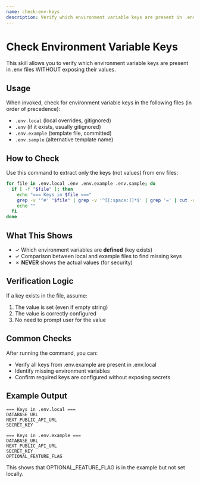```yaml
---
name: check-env-keys
description: Verify which environment variable keys are present in .env files without exposing their values. Use when you need to check env configuration or compare keys between .env files.
---
```


# Check Environment Variable Keys

This skill allows you to verify which environment variable keys are present in .env files WITHOUT exposing their values.

## Usage

When invoked, check for environment variable keys in the following files (in order of precedence):
- `.env.local` (local overrides, gitignored)
- `.env` (if it exists, usually gitignored)
- `.env.example` (template file, committed)
- `.env.sample` (alternative template name)

## How to Check

Use this command to extract only the keys (not values) from env files:

```bash
for file in .env.local .env .env.example .env.sample; do
  if [ -f "$file" ]; then
    echo "=== Keys in $file ==="
    grep -v '^#' "$file" | grep -v '^[[:space:]]*$' | grep '=' | cut -d'=' -f1 | sort
    echo ""
  fi
done
```

## What This Shows

- ✓ Which environment variables are **defined** (key exists)
- ✓ Comparison between local and example files to find missing keys
- ✗ **NEVER** shows the actual values (for security)

## Verification Logic

If a key exists in the file, assume:
1. The value is set (even if empty string)
2. The value is correctly configured
3. No need to prompt user for the value

## Common Checks

After running the command, you can:
- Verify all keys from .env.example are present in .env.local
- Identify missing environment variables
- Confirm required keys are configured without exposing secrets

## Example Output

```
=== Keys in .env.local ===
DATABASE_URL
NEXT_PUBLIC_API_URL
SECRET_KEY

=== Keys in .env.example ===
DATABASE_URL
NEXT_PUBLIC_API_URL
SECRET_KEY
OPTIONAL_FEATURE_FLAG
```

This shows that OPTIONAL_FEATURE_FLAG is in the example but not set locally.
